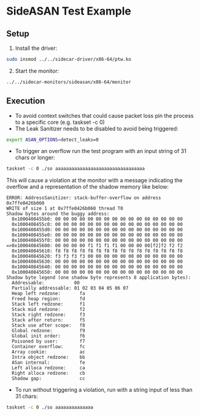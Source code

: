 # SideASAN Test Example

## Setup

1. Install the driver:
```bash
sudo insmod ../../sidecar-driver/x86-64/ptw.ko
```

2. Start the monitor:
```bash
../../sidecar-monitors/sideasan/x86-64/monitor
```

## Execution

- To avoid context switches that could cause packet loss pin the process to a specific core (e.g. taskset -c 0)
- The Leak Sanitizer needs to be disabled to avoid being triggered:
```bash
export ASAN_OPTIONS=detect_leaks=0
```

- To trigger an overflow run the test program with an input string of 31 chars or longer:
```bash
taskset -c 0 ./so aaaaaaaaaaaaaaaaaaaaaaaaaaaaaaaaa
```

This will cause a violation at the monitor with a message indicating the overflow and a representation of the shadow memory like below:
```
ERROR: AddressSanitizer: stack-buffer-overflow on address 0x7ffe0426b060
WRITE of size 1 at 0x7ffe0426b060 thread T0
Shadow bytes around the buggy address:
  0x1000408455b0: 00 00 00 00 00 00 00 00 00 00 00 00 00 00 00 00
  0x1000408455c0: 00 00 00 00 00 00 00 00 00 00 00 00 00 00 00 00
  0x1000408455d0: 00 00 00 00 00 00 00 00 00 00 00 00 00 00 00 00
  0x1000408455e0: 00 00 00 00 00 00 00 00 00 00 00 00 00 00 00 00
  0x1000408455f0: 00 00 00 00 00 00 00 00 00 00 00 00 00 00 00 00
=>0x100040845600: 00 00 00 00 f1 f1 f1 f1 00 00 00 00[f2]f2 f2 f2
  0x100040845610: f8 f8 f8 f8 f8 f8 f8 f8 f8 f8 f8 f8 f8 f8 f8 f8
  0x100040845620: f3 f3 f3 f3 00 00 00 00 00 00 00 00 00 00 00 00
  0x100040845630: 00 00 00 00 00 00 00 00 00 00 00 00 00 00 00 00
  0x100040845640: 00 00 00 00 00 00 00 00 00 00 00 00 00 00 00 00
  0x100040845650: 00 00 00 00 00 00 00 00 00 00 00 00 00 00 00 00
Shadow byte legend (one shadow byte represents 8 application bytes):
  Addressable:           00
  Partially addressable: 01 02 03 04 05 06 07 
  Heap left redzone:       fa
  Freed heap region:       fd
  Stack left redzone:      f1
  Stack mid redzone:       f2
  Stack right redzone:     f3
  Stack after return:      f5
  Stack use after scope:   f8
  Global redzone:          f9
  Global init order:       f6
  Poisoned by user:        f7
  Container overflow:      fc
  Array cookie:            ac
  Intra object redzone:    bb
  ASan internal:           fe
  Left alloca redzone:     ca
  Right alloca redzone:    cb
  Shadow gap:              cc

```

- To run without triggering a violation, run with a string input of less than 31 chars:
```bash
taskset -c 0 ./so aaaaaaaaaaaaaa
```
